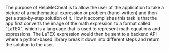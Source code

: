The purpose of HelpMeCheat is to allow the user of the application to take a picture of a mathematical expression or problem (hand-written) and then get a step-by-step solution of it.
How it accomplishes this task is that the app first converts the image of the math expression to a format called "LaTEX", which is a language that is used to represent math equations and expressions. The LaTEX expression would then be sent to a backend API where a python-based library break it down into different steps and return the solution to the user.

